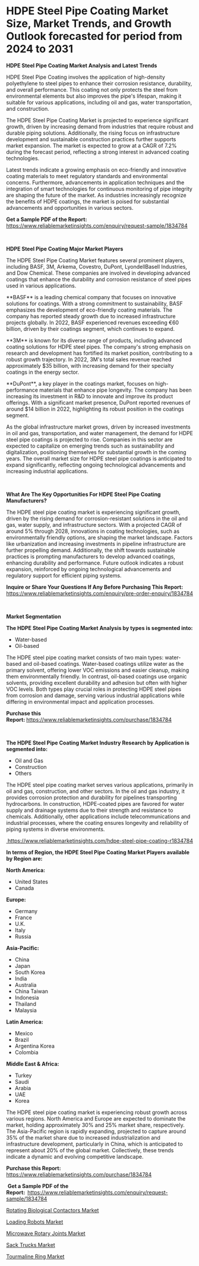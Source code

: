 <p><h1>HDPE Steel Pipe Coating Market Size, Market Trends, and Growth Outlook forecasted for period from 2024 to 2031</h1></p><p><strong>HDPE Steel Pipe Coating Market Analysis and Latest Trends</strong></p>
<p><p>HDPE Steel Pipe Coating involves the application of high-density polyethylene to steel pipes to enhance their corrosion resistance, durability, and overall performance. This coating not only protects the steel from environmental elements but also improves the pipe's lifespan, making it suitable for various applications, including oil and gas, water transportation, and construction.</p><p>The HDPE Steel Pipe Coating Market is projected to experience significant growth, driven by increasing demand from industries that require robust and durable piping solutions. Additionally, the rising focus on infrastructure development and sustainable construction practices further supports market expansion. The market is expected to grow at a CAGR of 7.2% during the forecast period, reflecting a strong interest in advanced coating technologies.</p><p>Latest trends indicate a growing emphasis on eco-friendly and innovative coating materials to meet regulatory standards and environmental concerns. Furthermore, advancements in application techniques and the integration of smart technologies for continuous monitoring of pipe integrity are shaping the future of the market. As industries increasingly recognize the benefits of HDPE coatings, the market is poised for substantial advancements and opportunities in various sectors.</p></p>
<p><strong>Get a Sample PDF of the Report:&nbsp;</strong> <a href="https://www.reliablemarketinsights.com/enquiry/request-sample/1834784?utm_campaign=1549&utm_medium=2&utm_source=Github&utm_content=ia&utm_term=16102024&utm_id=hdpe-steel-pipe-coating">https://www.reliablemarketinsights.com/enquiry/request-sample/1834784</a></p>
<p>&nbsp;</p>
<p><strong>HDPE Steel Pipe Coating Major Market Players</strong></p>
<p><p>The HDPE Steel Pipe Coating Market features several prominent players, including BASF, 3M, Arkema, Covestro, DuPont, LyondellBasell Industries, and Dow Chemical. These companies are involved in developing advanced coatings that enhance the durability and corrosion resistance of steel pipes used in various applications.</p><p>**BASF** is a leading chemical company that focuses on innovative solutions for coatings. With a strong commitment to sustainability, BASF emphasizes the development of eco-friendly coating materials. The company has reported steady growth due to increased infrastructure projects globally. In 2022, BASF experienced revenues exceeding €60 billion, driven by their coatings segment, which continues to expand.</p><p>**3M** is known for its diverse range of products, including advanced coating solutions for HDPE steel pipes. The company's strong emphasis on research and development has fortified its market position, contributing to a robust growth trajectory. In 2022, 3M's total sales revenue reached approximately $35 billion, with increasing demand for their specialty coatings in the energy sector.</p><p>**DuPont**, a key player in the coatings market, focuses on high-performance materials that enhance pipe longevity. The company has been increasing its investment in R&D to innovate and improve its product offerings. With a significant market presence, DuPont reported revenues of around $14 billion in 2022, highlighting its robust position in the coatings segment.</p><p>As the global infrastructure market grows, driven by increased investments in oil and gas, transportation, and water management, the demand for HDPE steel pipe coatings is projected to rise. Companies in this sector are expected to capitalize on emerging trends such as sustainability and digitalization, positioning themselves for substantial growth in the coming years. The overall market size for HDPE steel pipe coatings is anticipated to expand significantly, reflecting ongoing technological advancements and increasing industrial applications.</p></p>
<p>&nbsp;</p>
<p><strong>What Are The Key Opportunities For HDPE Steel Pipe Coating Manufacturers?</strong></p>
<p><p>The HDPE steel pipe coating market is experiencing significant growth, driven by the rising demand for corrosion-resistant solutions in the oil and gas, water supply, and infrastructure sectors. With a projected CAGR of around 5% through 2028, innovations in coating technologies, such as environmentally friendly options, are shaping the market landscape. Factors like urbanization and increasing investments in pipeline infrastructure are further propelling demand. Additionally, the shift towards sustainable practices is prompting manufacturers to develop advanced coatings, enhancing durability and performance. Future outlook indicates a robust expansion, reinforced by ongoing technological advancements and regulatory support for efficient piping systems.</p></p>
<p><strong>Inquire or Share Your Questions If Any Before Purchasing This Report:</strong> <a href="https://www.reliablemarketinsights.com/enquiry/pre-order-enquiry/1834784?utm_campaign=1549&utm_medium=2&utm_source=Github&utm_content=ia&utm_term=16102024&utm_id=hdpe-steel-pipe-coating">https://www.reliablemarketinsights.com/enquiry/pre-order-enquiry/1834784</a></p>
<p>&nbsp;</p>
<p><strong>Market Segmentation</strong></p>
<p><strong>The HDPE Steel Pipe Coating Market Analysis by types is segmented into:</strong></p>
<p><ul><li>Water-based</li><li>Oil-based</li></ul></p>
<p><p>The HDPE steel pipe coating market consists of two main types: water-based and oil-based coatings. Water-based coatings utilize water as the primary solvent, offering lower VOC emissions and easier cleanup, making them environmentally friendly. In contrast, oil-based coatings use organic solvents, providing excellent durability and adhesion but often with higher VOC levels. Both types play crucial roles in protecting HDPE steel pipes from corrosion and damage, serving various industrial applications while differing in environmental impact and application processes.</p></p>
<p><strong>Purchase this Report:&nbsp;</strong><a href="https://www.reliablemarketinsights.com/purchase/1834784?utm_campaign=1549&utm_medium=2&utm_source=Github&utm_content=ia&utm_term=16102024&utm_id=hdpe-steel-pipe-coating">https://www.reliablemarketinsights.com/purchase/1834784</a></p>
<p>&nbsp;</p>
<p><strong>The HDPE Steel Pipe Coating Market Industry Research by Application is segmented into:</strong></p>
<p><ul><li>Oil and Gas</li><li>Construction</li><li>Others</li></ul></p>
<p><p>The HDPE steel pipe coating market serves various applications, primarily in oil and gas, construction, and other sectors. In the oil and gas industry, it provides corrosion protection and durability for pipelines transporting hydrocarbons. In construction, HDPE-coated pipes are favored for water supply and drainage systems due to their strength and resistance to chemicals. Additionally, other applications include telecommunications and industrial processes, where the coating ensures longevity and reliability of piping systems in diverse environments.</p></p>
<p><a href="https://www.reliablemarketinsights.com/hdpe-steel-pipe-coating-r1834784?utm_campaign=1549&utm_medium=2&utm_source=Github&utm_content=ia&utm_term=16102024&utm_id=hdpe-steel-pipe-coating">&nbsp;https://www.reliablemarketinsights.com/hdpe-steel-pipe-coating-r1834784</a></p>
<p><strong>In terms of Region, the HDPE Steel Pipe Coating Market Players available by Region are:</strong></p>
<p>
    <p> <strong> North America: </strong>
        <ul>
            <li>United States</li>
            <li>Canada</li>
        </ul>
        </p> 
    <p> <strong> Europe: </strong>
        <ul>
            <li>Germany</li>
            <li>France</li>
            <li>U.K.</li>
            <li>Italy</li>
            <li>Russia</li>
        </ul>
        </p> 
    <p> <strong> Asia-Pacific: </strong>
        <ul>
            <li>China</li>
            <li>Japan</li>
            <li>South Korea</li>
            <li>India</li>
            <li>Australia</li>
            <li>China Taiwan</li>
            <li>Indonesia</li>
            <li>Thailand</li>
            <li>Malaysia</li>
        </ul>
        </p> 
    <p> <strong> Latin America: </strong>
        <ul>
            <li>Mexico</li>
            <li>Brazil</li>
            <li>Argentina Korea</li>
            <li>Colombia</li>
        </ul>
        </p> 
    <p> <strong> Middle East & Africa: </strong>
        <ul>
            <li>Turkey</li>
            <li>Saudi</li>
            <li>Arabia</li>
            <li>UAE</li>
            <li>Korea</li>
        </ul>
    </p>
    </p>
<p><p>The HDPE steel pipe coating market is experiencing robust growth across various regions. North America and Europe are expected to dominate the market, holding approximately 30% and 25% market share, respectively. The Asia-Pacific region is rapidly expanding, projected to capture around 35% of the market share due to increased industrialization and infrastructure development, particularly in China, which is anticipated to represent about 20% of the global market. Collectively, these trends indicate a dynamic and evolving competitive landscape.</p></p>
<p><strong>Purchase this Report: </strong><a href="https://www.reliablemarketinsights.com/purchase/1834784?utm_campaign=1549&utm_medium=2&utm_source=Github&utm_content=ia&utm_term=16102024&utm_id=hdpe-steel-pipe-coating">https://www.reliablemarketinsights.com/purchase/1834784</a></p>
<p>&nbsp;<strong>Get a Sample PDF of the Report:&nbsp;&nbsp;</strong><a href="https://www.reliablemarketinsights.com/enquiry/request-sample/1834784?utm_campaign=1549&utm_medium=2&utm_source=Github&utm_content=ia&utm_term=16102024&utm_id=hdpe-steel-pipe-coating">https://www.reliablemarketinsights.com/enquiry/request-sample/1834784</a></p>
<p><strong></strong></p>
<p><p><a href="https://www.linkedin.com/pulse/global-rotating-biological-contactors-market-opportunities-mwg9e?trk=public_post_embed_feed-article-content&utm_campaign=1549&utm_medium=2&utm_source=Github&utm_content=ia&utm_term=16102024&utm_id=hdpe-steel-pipe-coating">Rotating Biological Contactors Market</a></p><p><a href="https://www.linkedin.com/pulse/loading-robots-landscape-product-spectrum-market-trajectories-rhlxe?trk=public_post_embed_feed-article-content&utm_campaign=1549&utm_medium=2&utm_source=Github&utm_content=ia&utm_term=16102024&utm_id=hdpe-steel-pipe-coating">Loading Robots Market</a></p><p><a href="https://www.linkedin.com/pulse/microwave-rotary-joints-market-overview-regional-outlook-competitive-bd4re?trk=public_post_embed_feed-article-content&utm_campaign=1549&utm_medium=2&utm_source=Github&utm_content=ia&utm_term=16102024&utm_id=hdpe-steel-pipe-coating">Microwave Rotary Joints Market</a></p><p><a href="https://www.linkedin.com/pulse/sack-trucks-market-trends-insights-type-application-analysis-uleke?trk=public_post_embed_feed-article-content&utm_campaign=1549&utm_medium=2&utm_source=Github&utm_content=ia&utm_term=16102024&utm_id=hdpe-steel-pipe-coating">Sack Trucks Market</a></p><p><a href="https://www.linkedin.com/pulse/tourmaline-ring-market-consolidation-impact-structure-ycdxe?trk=public_post_embed_feed-article-content&utm_campaign=1549&utm_medium=2&utm_source=Github&utm_content=ia&utm_term=16102024&utm_id=hdpe-steel-pipe-coating">Tourmaline Ring Market</a></p></p>